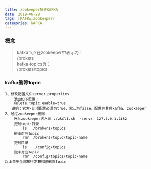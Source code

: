 ```yaml
---
title: zookeeper操作KAFKA
date: 2019-06-29
tags: [KAFKA,Zookeeper]
categories: KAFKA
---
```


### 概念
>kafka节点在zookeeper中表示为：  
/brokers  
kafka-topics为：  
/brokers/topics  

### kafka删除topic
```
1、修改配置文件server.properties
    添加如下配置：
    delete.topic.enable=true
   说明：官方-此项配置必须为true，默认为false。配置完重启kafka、zookeeper
2、通过zookeeper删除
    进入zookeeper客户端 ./zkCli.sh  -server 127.0.0.1:2182
    找到topic目录
        ls   /brokers/topics
    删掉对应topic
        rmr  /brokers/topic/topic-name
    找到目录
        ls    /config/topics
    删掉对应topic
        rmr  /config/topics/topic-name  
以上两步全部执行才算彻底删除topic
```